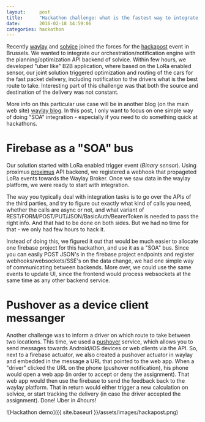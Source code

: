 ```yaml
---
layout:     post
title:      "Hackathon challenge: what is the fastest way to integrate different API backends?"
date:       2016-02-18 14:59:06
categories: hackathon
---
```


Recently [waylay] and [solvice] joined the forces for the [hackapost] event in Brussels. We wanted to integrate our orchestration/notification engine with the planning/optimization API backend of solvice. Within few hours, we developed "uber like" B2B application, where based on the LoRa enabled sensor, our joint solution triggered optimization and routing of the cars for the fast packet delivery, including notification to the drivers what is the best route to take. Interesting part of this challenge was that both the source and destination of the delivery was not constant.

More info on this particular use case will be in another blog (on the main web site) [waylay blog]. In this post, I only want to focus on one simple way of doing "SOA" integration - especially if you need to do something quick at hackathons.  

# Firebase as a "SOA" bus
Our solution started with LoRa enabled trigger event (_Binary sensor_). Using proximus [proximus] API backend, we registered a webhook that propageted LoRa events towards the Waylay Broker. Once we saw data in the waylay platform, we were ready to start with integration.

The way you typically deal with integration tasks is to go over the APIs of the third parties, and try to figure out exactly what kind of calls you need, whether the calls are async or not, and what variant of REST/FORM/POST/PUT/JSON/BasicAuth/BearerToken is needed to pass the right info. And that had to be done on both sides. But we had no time for that - we only had few hours to hack it.

Instead of doing this, we figured it out that would be much easier to allocate one firebase project for this hackathon, and use it as a "SOA" bus. Since you can easily POST JSON's in the firebase project endpoints and register webhooks/websockets/SSE's on the data change, we had one simple way of communicating between backends. More over, we could use the same events to update UI, since the frontend would process websockets at the same time as any other backend service.

# Pushover as a device client messanger
Another challenge was to inform a driver on which route to take between two locations. This time, we used a [pushover] service, which allows you to send messages towards Android/iOS devices or web clients via the API. So, next to a firebase actuator, we also created a pushover actuator in waylay and embedded in the message a URL that pointed to the web app. When a "driver" clicked the URL on the phone (pushover notification), his phone would open a web app (in order to accept or deny the assignment). That web app would then use the firebase to send the feedback back to the waylay platform. That in return would either trigger a new calculation on solvice, or start tracking the delivery (in case the driver accepted the assignment). 
Done! Uber in 4hours!

![Hackathon demo]({{ site.baseurl }}/assets/images/hackapost.png)



[waylay]:       http://www.waylay.io/
[waylay blog]:    http://www.waylay.io/blog.html
[solvice]:        http://www.solvice.io/
[hackapost]:      http://hackapost.be/
[firebase]:       https://www.firebase.com/
[proximus]:       https://www.enabling.be/
[pushover]:       https://pushover.net/
